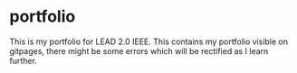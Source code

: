 # portfolio 
This is my portfolio for LEAD 2.0 IEEE. 
This contains my portfolio visible on gitpages, there might be some errors which will be rectified as I learn further.